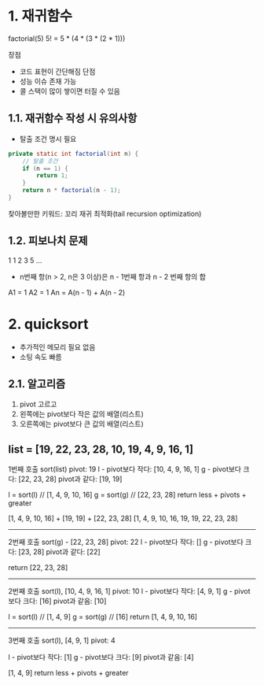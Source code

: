# 1. 재귀함수

factorial(5)
5! = 5 * (4 * (3 * (2 * 1))) 

장점
- 코드 표현이 간단해짐
단점
- 성능 이슈 존재 가능
- 콜 스택이 많이 쌓이면 터질 수 있음

## 1.1. 재귀함수 작성 시 유의사항

- 탈출 조건 명시 필요

```java
private static int factorial(int n) {
    // 탈출 조건
    if (n == 1) {
        return 1;
    }
    return n * factorial(n - 1);
}
```

찾아볼만한 키워드: 꼬리 재귀 최적화(tail recursion optimization)

## 1.2. 피보나치 문제

1 1 2 3 5 ...

- n번째 항(n > 2, n은 3 이상)은 n - 1번째 항과 n - 2 번째 항의 합

A1 = 1
A2 = 1
An = A(n - 1) + A(n - 2)

# 2. quicksort

- 추가적인 메모리 필요 없음
- 소팅 속도 빠름

## 2.1. 알고리즘

1. pivot 고르고
2. 왼쪽에는 pivot보다 작은 값의 배열(리스트)
3. 오른쪽에는 pivot보다 큰 값의 배열(리스트)

list = [19, 22, 23, 28, 10, 19, 4, 9, 16, 1]
-----------------------------
1번째 호출 sort(list)
pivot: 19
l - pivot보다 작다: [10, 4, 9, 16, 1]
g - pivot보다 크다: [22, 23, 28]
pivot과 같다: [19, 19]

l = sort(l)     // [1, 4, 9, 10, 16]
g = sort(g)     // [22, 23, 28]
return less + pivots + greater

[1, 4, 9, 10, 16] + [19, 19] + [22, 23, 28]
[1, 4, 9, 10, 16, 19, 19, 22, 23, 28]

-----------------------------
2번째 호출 sort(g) - [22, 23, 28]
pivot: 22
l - pivot보다 작다: []
g - pivot보다 크다: [23, 28]
pivot과 같다: [22]

return [22, 23, 28]



-----------------------------
2번째 호출 sort(l), [10, 4, 9, 16, 1]
pivot: 10
l - pivot보다 작다: [4, 9, 1]
g - pivot보다 크다: [16]
pivot과 같음: [10]

l = sort(l) // [1, 4, 9]
g = sort(g) // [16]
return [1, 4, 9, 10, 16]

-----------------------------
3번째 호출 sort(l), [4, 9, 1]
pivot: 4

l - pivot보다 작다: [1]
g - pivot보다 크다: [9]
pivot과 같음: [4]

[1, 4, 9]
return less + pivots + greater